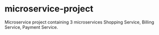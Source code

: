 # microservice-project
Microservice project containing 3 microservices Shopping Service, Billing Service, Payment Service.
